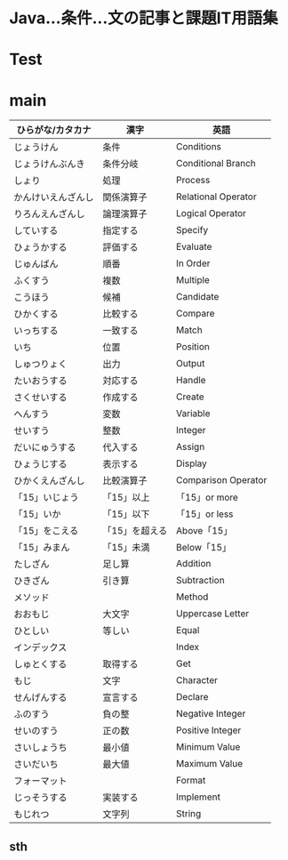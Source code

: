 # Java...条件...文の記事と課題IT用語集
# Test
# main
| ひらがな/カタカナ | 漢字 | 英語 |
| --------- | --------- | ------------------- |
| じょうけん　| 条件 | Conditions |
| じょうけんぶんき | 条件分岐 | Conditional Branch |
| しょり | 処理 | Process |
| かんけいえんざんし | 関係演算子 | Relational Operator |
| りろんえんざんし | 論理演算子 | Logical Operator |
| していする | 指定する | Specify |
| ひょうかする | 評価する | Evaluate |
| じゅんばん | 順番 | In Order |
| ふくすう | 複数 | Multiple |
| こうほう | 候補 | Candidate |
| ひかくする | 比較する | Compare |
| いっちする | 一致する | Match |
| いち | 位置 | Position |
| しゅつりょく | 出力 | Output |
| たいおうする | 対応する | Handle |
| さくせいする | 作成する | Create  |
| へんすう | 変数 | Variable |
| せいすう | 整数 | Integer |
| だいにゅうする | 代入する | Assign |
| ひょうじする | 表示する | Display |
| ひかくえんざんし | 比較演算子 | Comparison Operator |
| 「15」いじょう |「15」以上 | 「15」or more |
| 「15」いか |「15」以下 | 「15」or less |
| 「15」をこえる |「15」を超える | Above「15」 |
| 「15」みまん |「15」未満 | Below「15」|
| たしざん | 足し算 | Addition |
| ひきざん | 引き算 | Subtraction |
| メソッド  | | Method |
| おおもじ | 大文字 | Uppercase Letter |
| ひとしい | 等しい | Equal |
| インデックス  | |  Index |
| しゅとくする | 取得する | Get |
| もじ | 文字 | Character |
| せんげんする | 宣言する | Declare |
| ふのすう | 負の整 | Negative Integer |
| せいのすう | 正の数 | Positive Integer |
| さいしょうち | 最小値 | Minimum Value |
| さいだいち | 最大値 | Maximum Value |
| フォーマット | | Format |
| じっそうする | 実装する | Implement |
| もじれつ | 文字列 | String |
## sth
